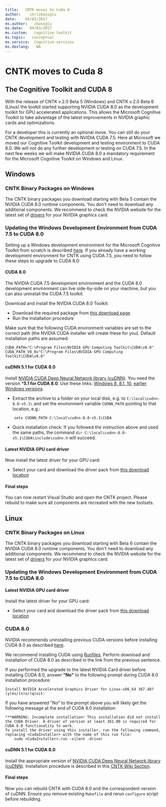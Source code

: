 ```yaml
---
title:   CNTK moves to Cuda 8
author:    chrisbasoglu
date:    04/03/2017
ms.author:   cbasoglu
ms.date:   04/03/2017
ms.custom:   cognitive-toolkit
ms.topic:   conceptual
ms.service:  Cognitive-services
ms.devlang:   NA
---
```


# CNTK moves to Cuda 8

## The Cognitive Toolkit and CUDA 8

With the release of CNTK v.2.0 Beta 5 (Windows) and CNTK v.2.0 Beta 6 (Linux) the toolkit started supporting NVIDIA CUDA 8.0 as the development toolkit for GPU accelerated applications. This allows the Microsoft Cognitive Toolkit to take advantage of the latest improvements in NVIDIA graphic cards and optimizations.

For a developer this is currently an optional move. You can still do your CNTK development and testing with NVIDIA CUDA 7.5. Here at Microsoft we moved our Cognitive Toolkit development and testing environment to CUDA 8.0. We will not do any further development or testing on CUDA 7.5. In the next few weeks we will make NVIDIA CUDA 8.0 a mandatory requirement for the Microsoft Cognitive Toolkit on Windows and Linux.


## Windows

### CNTK Binary Packages on Windows

The CNTK binary packages you download starting with Beta 5 contain the NVIDIA CUDA 8.0 runtime components. You don't need to download any additional components. We recommend to check the NVIDIA website for the latest set of [drivers](http://www.NVIDIA.com/Download/index.aspx?lang=en-us) for your NVIDIA graphics card.

### Updating the Windows Development Environment from CUDA 7.5 to CUDA 8.0

Setting up a Windows development environment for the Microsoft Cognitive Toolkit from scratch is described [here](./Setup-CNTK-on-Windows.md). If you already have a working development environment for CNTK using CUDA 7.5, you need to follow these steps to upgrade to CUDA 8.0:

#### CUDA 8.0
The NVIDIA CUDA 7.5 development environment and the CUDA 8.0 development environment can live side-by-side on your machine, but you can also uninstall the CUDA 7.5 toolkit.

Download and install the NVIDIA CUDA 8.0 Toolkit:
* Download the required package from [this download page](https://developer.NVIDIA.com/CUDA-downloads)
* Run the installation procedure

Make sure that the following CUDA environment variables are set to the correct path (the NVIDIA CUDA installer will create these for you). Default installation paths are assumed:
```
CUDA_PATH="C:\Program Files\NVIDIA GPU Computing Toolkit\CUDA\v8.0"
CUDA_PATH_V8_0="C:\Program Files\NVIDIA GPU Computing Toolkit\CUDA\v8.0"
```

#### cuDNN 5.1 for CUDA 8.0
Install [NVIDIA CUDA Deep Neural Network library (cuDNN)](https://developer.NVIDIA.com/cuDNN). You need the version ***5.1 for CUDA 8.0**. Use these links: [Windows 8, 8.1, 10](http://developer.download.NVIDIA.com/compute/redist/cudnn/v5.1/cudnn-8.0-windows10-x64-v5.1.zip), [earlier Windows versions](http://developer.download.NVIDIA.com/compute/redist/cudnn/v5.1/cudnn-8.0-windows7-x64-v5.1.zip).

* Extract the archive to a folder on your local disk, e.g. to `C:\local\cudnn-8.0-v5.1\` and set the environment variable `CUDNN_PATH` pointing to that location, e.g.: 
```
    setx CUDNN_PATH C:\local\cudnn-8.0-v5.1\CUDA
```
* Quick installation check: If you followed the instruction above and used the same paths, the command `dir C:\local\cudnn-8.0-v5.1\CUDA\include\cudnn.h` will succeed.

#### Latest NVIDIA GPU card driver
Now install the latest driver for your GPU card:
* Select your card and download the driver pack from [this download location](http://www.NVIDIA.com/Download/index.aspx?lang=en-us)

#### Final steps
You can now restart Visual Studio and open the CNTK project. Please rebuild to make sure all components are recreated with the new toolsets. 


## Linux

### CNTK Binary Packages on Linux

The CNTK binary packages you download starting with Beta 6 contain the NVIDIA CUDA 8.0 runtime components. You don't need to download any additional components. We recommend to check the NVIDIA website for the latest set of [drivers](http://www.NVIDIA.com/Download/index.aspx?lang=en-us) for your NVIDIA graphics card.

### Updating the Windows Development Environment from CUDA 7.5 to CUDA 8.0

#### Latest NVIDIA GPU card driver
Install the latest driver for your GPU card:
* Select your card and download the driver pack from [this download location](http://www.NVIDIA.com/Download/index.aspx?lang=en-us)


### CUDA 8.0

NVIDIA recommends uninstalling previous CUDA versions before installing CUDA 8.0 as described [here](http://docs.nvidia.com/cuda/cuda-installation-guide-linux/index.html#handle-uninstallation).

We recommend installing CUDA using [Runfiles](http://docs.nvidia.com/cuda/cuda-installation-guide-linux/index.html#runfile). Perform download and installation of CUDA 8.0 as described in the link from the previous sentence.

If you performed the upgrade to the latest NVIDIA Card driver before installing CUDA 8.0, answer **"No"** to the following prompt during CUDA 8.0 installation procedure:
```
Install NVIDIA Accelerated Graphics Driver for Linux-x86_64 367.48?
(y)es/(n)o/(q)uit:
```
If you have answered "No" to the prompt above you will likely get the following message at the end of CUDA 8.0 installation:
```
***WARNING: Incomplete installation! This installation did not install the CUDA Driver. A driver of version at least 361.00 is required for CUDA 8.0 functionality to work.
To install the driver using this installer, run the following command, replacing <CudaInstaller> with the name of this run file:
    sudo <CudaInstaller>.run -silent -driver
```

#### cuDNN 5.1 for CUDA 8.0

Install the appropriate version of [NVIDIA CUDA Deep Neural Network library (cuDNN)](https://developer.NVIDIA.com/cuDNN). Installation procedure is described in this [CNTK Wiki Section](./Setup-CNTK-on-Linux.md#cudnn). 

#### Final steps
Now you can rebuild CNTK with CUDA 8.0 and the correspondent version of cuDNN. Ensure you remove existing `Makefile` and rerun `configure` script before rebuilding.